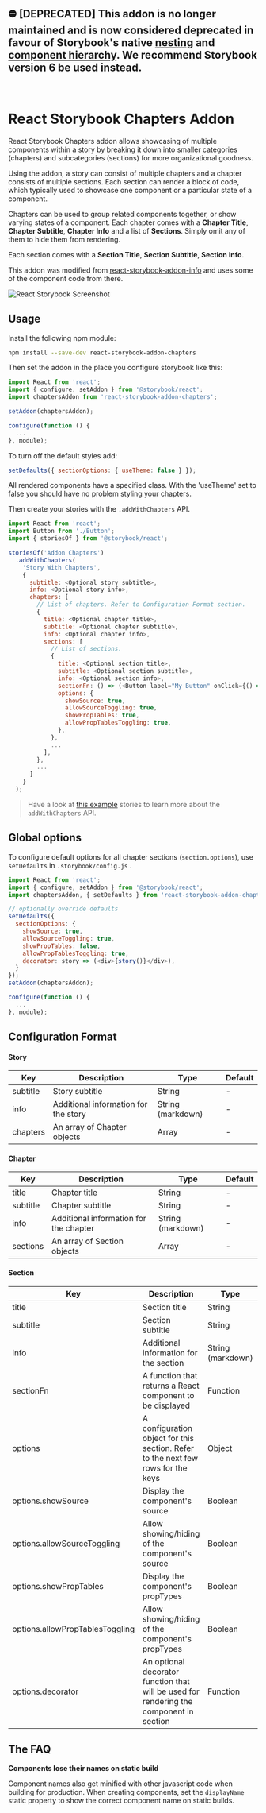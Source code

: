 ## ⛔ [DEPRECATED] This addon is no longer maintained and is now considered deprecated in favour of Storybook's native [nesting](https://storybook.js.org/docs/react/get-started/whats-a-story#nesting-stories) and [component hierarchy](https://storybook.js.org/docs/react/writing-stories/naming-components-and-hierarchy). We recommend Storybook version 6 be used instead.

<br>

# React Storybook Chapters Addon

React Storybook Chapters addon allows showcasing of multiple components within a story by breaking it down into smaller categories (chapters) and subcategories (sections) for more organizational goodness.

Using the addon, a story can consist of multiple chapters and a chapter consists of multiple sections. Each section can render a block of code,
which typically used to showcase one component or a particular state of a component.

Chapters can be used to group related components together, or show varying states of a component.
Each chapter comes with a **Chapter Title**, **Chapter Subtitle**, **Chapter Info** and a list of **Sections**.
Simply omit any of them to hide them from rendering.

Each section comes with a **Section Title**, **Section Subtitle**, **Section Info**.

This addon was modified from [react-storybook-addon-info](https://github.com/storybooks/react-storybook-addon-info) and uses some of the component code from there.

![React Storybook Screenshot](docs/home-screenshot.png)

## Usage

Install the following npm module:

```sh
npm install --save-dev react-storybook-addon-chapters
```

Then set the addon in the place you configure storybook like this:

```js
import React from 'react';
import { configure, setAddon } from '@storybook/react';
import chaptersAddon from 'react-storybook-addon-chapters';

setAddon(chaptersAddon);

configure(function () {
  ...
}, module);
```

To turn off the default styles add:

```js
setDefaults({ sectionOptions: { useTheme: false } });
```

All rendered components have a specified class. With the 'useTheme' set to false you should have no problem styling your chapters.

Then create your stories with the `.addWithChapters` API.

```js
import React from 'react';
import Button from './Button';
import { storiesOf } from '@storybook/react';

storiesOf('Addon Chapters')
  .addWithChapters(
    'Story With Chapters',
    {
      subtitle: <Optional story subtitle>,
      info: <Optional story info>,
      chapters: [
        // List of chapters. Refer to Configuration Format section.
        {
          title: <Optional chapter title>,
          subtitle: <Optional chapter subtitle>,
          info: <Optional chapter info>,
          sections: [
            // List of sections.
            {
              title: <Optional section title>,
              subtitle: <Optional section subtitle>,
              info: <Optional section info>,
              sectionFn: () => (<Button label="My Button" onClick={() => { alert('Hello World!'); }}/>),
              options: {
                showSource: true,
                allowSourceToggling: true,
                showPropTables: true,
                allowPropTablesToggling: true,
              },
            },
            ...
          ],
        },
        ...
      ]
    }
  );
```

> Have a look at [this example](example/story.js) stories to learn more about the `addWithChapters` API.

## Global options

To configure default options for all chapter sections (`section.options`), use `setDefaults` in `.storybook/config.js` .

```js
import React from 'react';
import { configure, setAddon } from '@storybook/react';
import chaptersAddon, { setDefaults } from 'react-storybook-addon-chapters';

// optionally override defaults
setDefaults({
  sectionOptions: {
    showSource: true,
    allowSourceToggling: true,
    showPropTables: false,
    allowPropTablesToggling: true,
    decorator: story => (<div>{story()}</div>),
  }
});
setAddon(chaptersAddon);

configure(function () {
  ...
}, module);
```

## Configuration Format

#### Story

| Key      | Description                          | Type              | Default |
| -------- | ------------------------------------ | ----------------- | ------- |
| subtitle | Story subtitle                       | String            | -       |
| info     | Additional information for the story | String (markdown) | -       |
| chapters | An array of Chapter objects          | Array<Chapter>    | -       |

#### Chapter

| Key      | Description                            | Type              | Default |
| -------- | -------------------------------------- | ----------------- | ------- |
| title    | Chapter title                          | String            | -       |
| subtitle | Chapter subtitle                       | String            | -       |
| info     | Additional information for the chapter | String (markdown) | -       |
| sections | An array of Section objects            | Array<Section>    | -       |

#### Section

| Key                             | Description                                                                             | Type              | Default |
| ------------------------------- | --------------------------------------------------------------------------------------- | ----------------- | ------- |
| title                           | Section title                                                                           | String            | -       |
| subtitle                        | Section subtitle                                                                        | String            | -       |
| info                            | Additional information for the section                                                  | String (markdown) | -       |
| sectionFn                       | A function that returns a React component to be displayed                               | Function          | -       |
| options                         | A configuration object for this section. Refer to the next few rows for the keys        | Object            | -       |
| options.showSource              | Display the component's source                                                          | Boolean           | True    |
| options.allowSourceToggling     | Allow showing/hiding of the component's source                                          | Boolean           | True    |
| options.showPropTables          | Display the component's propTypes                                                       | Boolean           | False   |
| options.allowPropTablesToggling | Allow showing/hiding of the component's propTypes                                       | Boolean           | True    |
| options.decorator               | An optional decorator function that will be used for rendering the component in section | Function          | -       |

## The FAQ

**Components lose their names on static build**

Component names also get minified with other javascript code when building for production. When creating components, set the `displayName` static property to show the correct component name on static builds.
